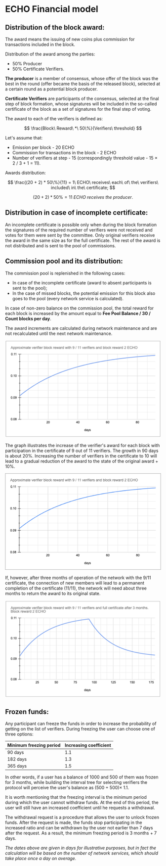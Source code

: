 # ECHO Financial model

## Distribution of the block award:

The award means the issuing of new coins plus commission for transactions included in the
block.

Distribution of the award among the parties:

- 50% Producer
- 50% Certificate Verifiers.

**The producer** is a member of consensus, whose offer of the block was the best in the round
(offer became the basis of the released block), selected at a certain round as a potential block
producer.

**Certificate Verifiers** are participants of the consensus, selected at the final step of block
formation, whose signatures will be included in the so-called certificate of the block as a set
of signatures for the final step of voting.

The award to each of the verifiers is defined as:

$$
\frac{Block\ Reward\ *\ 50\%}{Verifiers\ threshold}
$$

Let's assume that:

- Emission per block - 20 ECHO
- Commission for transactions in the block - 2 ECHO
- Number of verifiers at step - 15 (correspondingly threshold value - 15 × 2 / 3 + 1 =
11).

Awards distribution:

$$
\frac{(20 + 2) * 50\%}{11} = 1\ ECHO\ receives\ each\ of\ the\ verifiers\ included\ in\ the\ certificate;
$$

$$
(20 + 2) * 50\% = 11\ ECHO\ receives\ the\ producer.
$$

## Distribution in case of incomplete certificate:

An incomplete certificate is possible only when during the block formation the signatures of
the required number of verifiers were not received and votes for them were sent by the
committee. Only original verifiers receive the award in the same size as for the full certificate.
The rest of the award is not distributed and is sent to the pool of commissions.

## Commission pool and its distribution:

The commission pool is replenished in the following cases:

- In case of the incomplete certificate (award to absent participants is sent to the pool);
- In the case of missed blocks, the potential emission for this block also goes to the pool
(every network service is calculated).

In case of non-zero balance on the commission pool, the total reward for each block is increased
by the amount equal to **Fee Pool Balance / 30 / Count blocks per day**.

The award increments are calculated during network maintenance and are not recalculated until
the next network maintenance.

![](fin_plan1.png)

The graph illustrates the increase of the verifier's award for each block with participation in the
certificate of 9 out of 11 verifiers. The growth in 90 days is about 20%.
Increasing the number of verifiers in the certificate to 10 will lead to a gradual reduction of the
award to the state of the original award + 10%.

![](fin_plan2.png)

If, however, after three months of operation of the network with the 9/11 certificate, the
connection of new members will lead to a permanent completion of the certificate (11/11), the
network will need about three months to return the award to its original state.

![](fin_plan3.png)

## Frozen funds:

Any participant can freeze the funds in order to increase the probability of getting on the list of
verifiers. During freezing the user can choose one of three options:

|**Minimum freezing period**|**Increasing coefficient**|
|---|---|
|90 days|1.1|
|182 days|1.3|
|365 days|1.5|

In other words, if a user has a balance of 1000 and 500 of them was frozen for 3 months, while
building the interval tree for selecting verifiers the protocol will perceive the user's balance as
(500 + 500)× 1.1.

It is worth mentioning that the freezing interval is the minimum period during which the user
cannot withdraw funds. At the end of this period, the user will still have an increased coefficient
until he requests a withdrawal.

The withdrawal request is a procedure that allows the user to unlock frozen funds. After the
request is made, the funds stop participating in the increased ratio and can be withdrawn by the
user not earlier than 7 days after the request. As a result, the minimum freezing period is 3
months + 7 days.

*The dates above are given in days for illustrative purposes, but in fact the calculation will be
based on the number of network services, which should take place once a day on average.*
